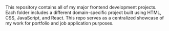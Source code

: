 This repository contains all of my major frontend development projects. Each folder includes a different domain-specific project built using HTML, CSS, JavaScript, and React. This repo serves as a centralized showcase of my work for portfolio and job application purposes.
